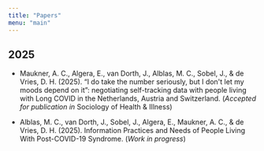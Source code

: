 ```yaml
---
title: "Papers"
menu: "main"
---
```


## 2025

- Maukner, A. C., Algera, E., van Dorth, J., Alblas, M. C., Sobel, J., & de Vries, D. H. (2025).
“I do take the number
seriously, but I don't let my moods depend on it”: negotiating self-tracking data with people living with Long
COVID in the Netherlands, Austria and Switzerland. (*Accepted for publication in* Sociology of Health & Illness)

- Alblas, M. C., van Dorth, J., Sobel, J., Algera, E., Maukner, A. C., & de Vries, D. H. (2025). Information Practices and
Needs of People Living With Post-COVID-19 Syndrome. (*Work in progress*)
